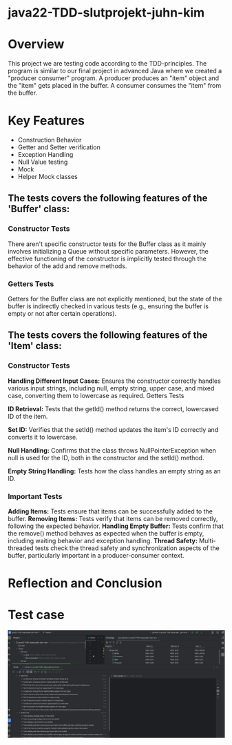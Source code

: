 # java22-TDD-slutprojekt-juhn-kim

# Overview
This project we are testing code according to the TDD-principles. The program is similar to our final project in advanced Java where 
we created a "producer consumer" program. A producer produces an "item" object and the "item" gets placed in the buffer.
A consumer consumes the "item" from the buffer.

# Key Features
* Construction Behavior
* Getter and Setter verification 
* Exception Handling
* Null Value testing
* Mock
* Helper Mock classes

## The tests covers the following features of the 'Buffer' class:
### Constructor Tests
There aren't specific constructor tests for the Buffer class as it mainly involves initializing a
Queue<Item> without specific parameters. However, the effective functioning of the constructor is
implicitly tested through the behavior of the add and remove methods.

### Getters Tests
Getters for the Buffer class are not explicitly mentioned,
but the state of the buffer is indirectly checked in various tests (e.g., ensuring the buffer is empty
or not after certain operations). 


## The tests covers the following features of the 'Item' class:

### Constructor Tests
**Handling Different Input Cases:** Ensures the constructor correctly handles various input strings, including null, empty string, upper case, and mixed case, converting them to lowercase as required.
Getters Tests

**ID Retrieval:** Tests that the getId() method returns the correct, lowercased ID of the item.

**Set ID:** Verifies that the setId() method updates the item's ID correctly and converts it to lowercase.

**Null Handling:** Confirms that the class throws NullPointerException when null is used for the ID, both in the constructor and the setId() method.

**Empty String Handling:** Tests how the class handles an empty string as an ID.

### Important Tests
**Adding Items:** Tests ensure that items can be successfully added to the buffer.
**Removing Items:** Tests verify that items can be removed correctly, following the expected behavior.
**Handling Empty Buffer:** Tests confirm that the remove() method behaves as expected when the buffer is empty, including waiting behavior and exception handling.
**Thread Safety:** Multi-threaded tests check the thread safety and synchronization aspects of the buffer, particularly important in a producer-consumer context.

# Reflection and Conclusion


# Test case
![slutprojekt_test.png](slutprojekt_test.png)